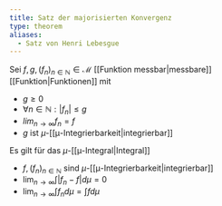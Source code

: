 ```yaml
---
title: Satz der majorisierten Konvergenz
type: theorem
aliases:
  - Satz von Henri Lebesgue
---
```


Sei $f, g, (f_n)_{n \in \mathbb{N}} \in \mathcal{M}$ [[Funktion messbar|messbare]] [[Funktion|Funktionen]] mit
- $g \ge 0$
- $\forall n \in \mathbb{N} : |f_n| \le g$
- $lim_{n \to \infty} f_n = f$
- $g$ ist $\mu$-[[μ-Integrierbarkeit|integrierbar]]

Es gilt für das $\mu$-[[μ-Integral|Integral]]
- $f, (f_n)_{n \in \mathbb{N}}$ sind $\mu$-[[μ-Integrierbarkeit|integrierbar]]
- $\lim_{n \to \infty} \int |f_n - f| d\mu = 0$
- $\lim_{n \to \infty} \int f_n d\mu = \int f d\mu$